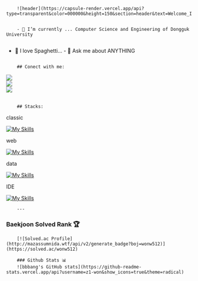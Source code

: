 <!--헤더-->
        ![header](https://capsule-render.vercel.app/api?type=transparent&color=000000&height=150&section=header&text=Welcome_I'm_zlwon!&fontColor=8bb9e3&fontSize=40&animation=fadeIn&fontAlignY=55)

<!--Database-->
<div style="display:flex; flex-direction:column; align-items:flex-start;">

<!--소개-->
        - 🌱 I’m currently ... Computer Science and Engineering of Dongguk University
- 🔭 I love Spaghetti...
        - 💬 Ask me about ANYTHING

<!--연락처-->
        ## Conect with me:

 <a href="https://www.instagram.com/zl.won">
        <img src="https://https://skillicons.dev/icons?i=instagram">
    </a>
    <a href="https://www.instagram.com/zl.won">
        <img src="https://skills.thijs.gg/icons?i=gmail">
    </a>
     <a href="https://www.instagram.com/zl.won">
        <img src="https://skills.thijs.gg/icons?i=notion">
    </a>


</div><br>

<!--스택-->
        ## Stacks:
classic

[![My Skills](https://skillicons.dev/icons?i=c,java,python)](https://skillicons.dev)

web

[![My Skills](https://skillicons.dev/icons?i=html,css,js)](https://skillicons.dev)

data

[![My Skills](https://skillicons.dev/icons?i=r)](https://skillicons.dev)

IDE

[![My Skills](https://skillicons.dev/icons?i=visualstudio,vscode,eclipse)](https://skillicons.dev)

        ---
<div>

### Baekjoon Solved Rank 🏆
        [![Solved.ac Profile](http://mazassumnida.wtf/api/v2/generate_badge?boj=wonw512)](https://solved.ac/wonw512)

        ### Github Stats 📊
        ![bbbang's GitHub stats](https://github-readme-stats.vercel.app/api?username=z1-won&show_icons=true&theme=radical)

</div>

<!--
        **z1-won/z1-won** is a ✨ _special_ ✨ repository because its `README.md` (this file) appears on your GitHub profile.

Here are some ideas to get you started:

        - 🔭 I’m currently working on ...
        - 🌱 I’m currently learning ...
        - 👯 I’m looking to collaborate on ...
        - 🤔 I’m looking for help with ...
        - 💬 Ask me about …
        - 📫 How to reach me: …
        - 😄 Pronouns: …
        - ⚡ Fun fact: …
        —>
